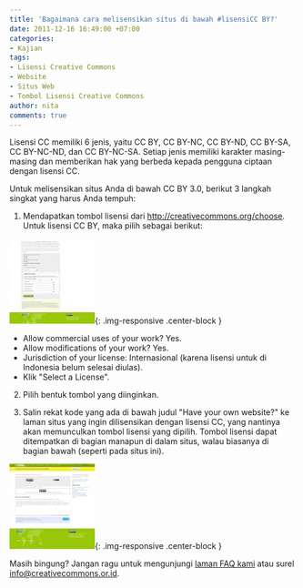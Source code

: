 ```yaml
---
title: 'Bagaimana cara melisensikan situs di bawah #lisensiCC BY?'
date: 2011-12-16 16:49:00 +07:00
categories:
- Kajian
tags:
- Lisensi Creative Commons
- Website
- Situs Web
- Tombol Lisensi Creative Commons
author: nita
comments: true
---
```


Lisensi CC memiliki 6 jenis, yaitu CC BY, CC BY-NC, CC BY-ND, CC BY-SA, CC BY-NC-ND, dan CC BY-NC-SA. Setiap jenis memiliki karakter masing-masing dan memberikan hak yang berbeda kepada pengguna ciptaan dengan lisensi CC.



Untuk melisensikan situs Anda di bawah CC BY 3.0, berikut 3 langkah singkat yang harus Anda tempuh:

1. Mendapatkan tombol lisensi dari http://creativecommons.org/choose. Untuk lisensi CC BY, maka pilih sebagai berikut:

![Pilih-Lisensi-150x150.jpg](/uploads/Pilih-Lisensi-150x150.jpg){: .img-responsive .center-block }

* Allow commercial uses of your work? Yes.
* Allow modifications of your work? Yes.
* Jurisdiction of your license: Internasional (karena lisensi untuk di Indonesia belum selesai diulas).
* Klik "Select a License".

2. Pilih bentuk tombol yang diinginkan.

3. Salin rekat kode yang ada di bawah judul "Have your own website?" ke laman situs yang ingin dilisensikan dengan lisensi CC, yang nantinya akan memunculkan tombol lisensi yang dipilih. Tombol lisensi dapat ditempatkan di bagian manapun di dalam situs, walau biasanya di bagian bawah (seperti pada situs ini).

![Pilih-Tombol-150x150.jpg](/uploads/Pilih-Tombol-150x150.jpg){: .img-responsive .center-block }

Masih bingung? Jangan ragu untuk mengunjungi [laman FAQ kami](http://creativecommons.or.id/faq/) atau surel info@creativecommons.or.id.
